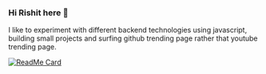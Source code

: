 ### Hi Rishit here 👋

I like to experiment with different backend technologies using javascript, building small projects and surfing github trending page rather that youtube trending page.

[![ReadMe Card](https://github-readme-stats.vercel.app/api/pin/?username=RishitPandey&repo=awesome-config)](https://github.com/RishitPandey/awesome-config)
